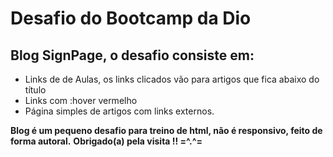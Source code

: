 <h1> Desafio do Bootcamp da Dio </h1>
<h2> Blog SignPage, o desafio consiste em: </h2>

<ul>
<li>Links de de Aulas, os links clicados vão para artigos que fica abaixo do título</li>
<li> Links com :hover vermelho </li>
<li> Página simples de artigos com links externos. </li>
</ul>

<strong> Blog é um pequeno desafio para treino de html, não é responsivo, feito de forma autoral.</strong>
<strong> Obrigado(a) pela visita !! =^.^= </strong>
